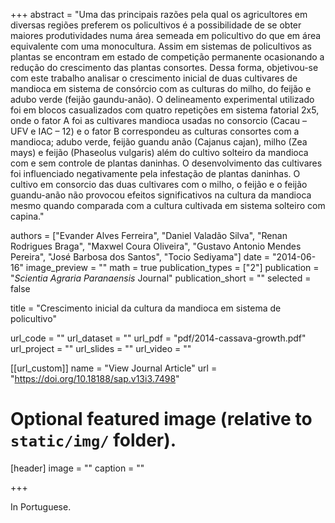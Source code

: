 +++
abstract = "Uma das principais razões pela qual os agricultores em diversas regiões preferem os policultivos é a possibilidade de se obter maiores produtividades numa área semeada em policultivo do que em área equivalente com uma monocultura. Assim em sistemas de policultivos as plantas se encontram em estado de competição permanente ocasionando a redução do crescimento das plantas consortes. Dessa forma, objetivou-se com este trabalho analisar o crescimento inicial de duas cultivares de mandioca em sistema de consórcio com as culturas do milho, do feijão e adubo verde (feijão gaundu-anão). O delineamento experimental utilizado foi em blocos casualizados com quatro repetições em sistema fatorial 2x5, onde o fator A foi as cultivares mandioca usadas no consorcio (Cacau – UFV e IAC – 12) e o fator B correspondeu as culturas consortes com a mandioca; adubo verde, feijão guandu anão (Cajanus cajan), milho (Zea mays) e feijão (Phaseolus vulgaris) além do cultivo solteiro da mandioca com e sem controle de plantas daninhas. O desenvolvimento das cultivares foi influenciado negativamente pela infestação de plantas daninhas. O cultivo em consorcio das duas cultivares com o milho, o feijão e o feijão guandu-anão não provocou efeitos significativos na cultura da mandioca mesmo quando comparada com a cultura cultivada em sistema solteiro com capina."

authors = ["Evander Alves Ferreira", "Daniel Valadão Silva", "Renan Rodrigues Braga", "Maxwel Coura Oliveira", "Gustavo Antonio Mendes Pereira", "José Barbosa dos Santos", "Tocio Sediyama"]
date = "2014-06-16"
image_preview = ""
math = true
publication_types = ["2"]
publication = "*Scientia Agraria Paranaensis* Journal"
publication_short = ""
selected = false

title = "Crescimento inicial da cultura da mandioca em sistema de policultivo"

url_code = ""
url_dataset = ""
url_pdf = "pdf/2014-cassava-growth.pdf"
url_project = ""
url_slides = ""
url_video = ""

[[url_custom]]
name = "View Journal Article"
url = "https://doi.org/10.18188/sap.v13i3.7498"

# Optional featured image (relative to `static/img/` folder).
[header]
image = ""
caption = ""

+++

In Portuguese.
